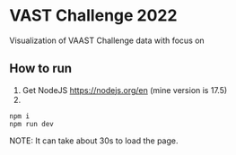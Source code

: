 # VAST Challenge 2022
Visualization of VAAST Challenge data with focus on 

## How to run
1. Get NodeJS https://nodejs.org/en (mine version is 17.5)
2.
```
npm i
npm run dev
```

NOTE: It can take about 30s to load the page.